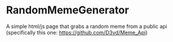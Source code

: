 # RandomMemeGenerator
A simple html/js page that grabs a random meme from a public api (specifically this one: https://github.com/D3vd/Meme_Api)
